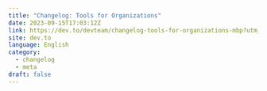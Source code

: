 ```yaml
---
title: "Changelog: Tools for Organizations"
date: 2023-09-15T17:03:12Z
link: https://dev.to/devteam/changelog-tools-for-organizations-mbp?utm_medium=RSS&utm_source=news.12bit.vn
site: dev.to
language: English
category:
  - changelog
  - meta
draft: false
---
```

